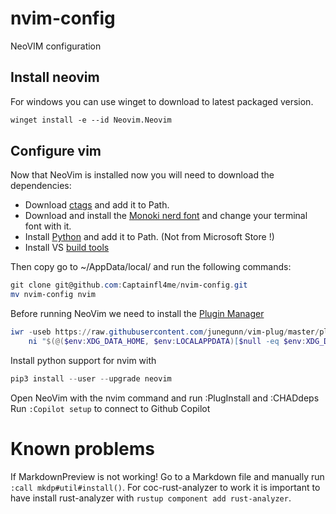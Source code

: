 # nvim-config

NeoVIM configuration

## Install neovim

For windows you can use winget to download to latest packaged version.

```ps
winget install -e --id Neovim.Neovim
```

## Configure vim

Now that NeoVim is installed now you will need to download the dependencies:

- Download [ctags](https://ctags.sourceforge.net/) and add it to Path.
- Download and install the [Monoki nerd font](https://www.nerdfonts.com/font-downloads) and change your terminal font with it.
- Install [Python](https://www.python.org/) and add it to Path. (Not from Microsoft Store !)
- Install VS [build tools](https://visualstudio.microsoft.com/fr/visual-cpp-build-tools/)

Then copy go to ~/AppData/local/ and run the following commands:

```ps1
git clone git@github.com:Captainfl4me/nvim-config.git
mv nvim-config nvim
```

Before running NeoVim we need to install the [Plugin Manager](https://github.com/junegunn/vim-plug)

```ps1
iwr -useb https://raw.githubusercontent.com/junegunn/vim-plug/master/plug.vim |`
    ni "$(@($env:XDG_DATA_HOME, $env:LOCALAPPDATA)[$null -eq $env:XDG_DATA_HOME])/nvim-data/site/autoload/plug.vim" -Force
```

Install python support for nvim with

```ps1
pip3 install --user --upgrade neovim
```

Open NeoVim with the nvim command and run :PlugInstall and :CHADdeps
Run ```:Copilot setup``` to connect to Github Copilot

# Known problems

If MarkdownPreview is not working! Go to a Markdown file and manually run ```:call mkdp#util#install()```.
For coc-rust-analyzer to work it is important to have install rust-analyzer with ```rustup component add rust-analyzer```.

